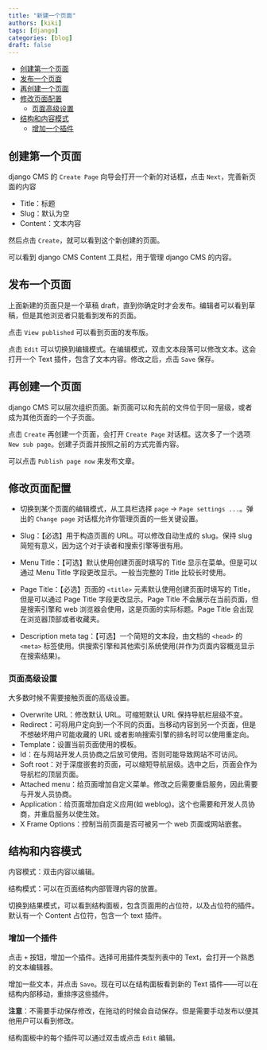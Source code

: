 ```yaml
---
title: "新建一个页面"
authors: [kiki]
tags: [django]
categories: [blog]
draft: false
---
```


- [创建第一个页面](#%e5%88%9b%e5%bb%ba%e7%ac%ac%e4%b8%80%e4%b8%aa%e9%a1%b5%e9%9d%a2)
- [发布一个页面](#%e5%8f%91%e5%b8%83%e4%b8%80%e4%b8%aa%e9%a1%b5%e9%9d%a2)
- [再创建一个页面](#%e5%86%8d%e5%88%9b%e5%bb%ba%e4%b8%80%e4%b8%aa%e9%a1%b5%e9%9d%a2)
- [修改页面配置](#%e4%bf%ae%e6%94%b9%e9%a1%b5%e9%9d%a2%e9%85%8d%e7%bd%ae)
  - [页面高级设置](#%e9%a1%b5%e9%9d%a2%e9%ab%98%e7%ba%a7%e8%ae%be%e7%bd%ae)
- [结构和内容模式](#%e7%bb%93%e6%9e%84%e5%92%8c%e5%86%85%e5%ae%b9%e6%a8%a1%e5%bc%8f)
  - [增加一个插件](#%e5%a2%9e%e5%8a%a0%e4%b8%80%e4%b8%aa%e6%8f%92%e4%bb%b6)

## 创建第一个页面

django CMS 的 `Create Page` 向导会打开一个新的对话框，点击 `Next`，完善新页面的内容

- Title：标题
- Slug：默认为空
- Content：文本内容

然后点击 `Create`，就可以看到这个新创建的页面。

可以看到 django CMS Content 工具栏，用于管理 django CMS 的内容。

## 发布一个页面

上面新建的页面只是一个草稿 draft，直到你确定时才会发布。编辑者可以看到草稿，但是其他浏览者只能看到发布的页面。

点击 `View published` 可以看到页面的发布版。

点击 `Edit` 可以切换到编辑模式。在编辑模式，双击文本段落可以修改文本。这会打开一个 Text 插件，包含了文本内容。修改之后，点击 `Save` 保存。

## 再创建一个页面

django CMS 可以层次组织页面。新页面可以和先前的文件位于同一层级，或者成为其他页面的一个子页面。

点击 `Create` 再创建一个页面，会打开 `Create Page` 对话框。这次多了一个选项 `New sub page`。创建子页面并按照之前的方式完善内容。

可以点击 `Publish page now` 来发布文章。

## 修改页面配置

- 切换到某个页面的编辑模式，从工具栏选择 `page` -> `Page settings ...`。弹出的 `Change page` 对话框允许你管理页面的一些关键设置。

- Slug：【必选】用于构造页面的 URL。可以修改自动生成的 slug。保持 slug 简短有意义，因为这个对于读者和搜索引擎等很有用。
- Menu Title：【可选】默认使用创建页面时填写的 Title 显示在菜单。但是可以通过 Menu Title 字段更改显示。一般当完整的 Title 比较长时使用。
- Page Title：【必选】页面的 `<title>` 元素默认使用创建页面时填写的 Title，但是可以通过 Page Title 字段更改显示。Page Title 不会展示在当前页面，但是搜索引擎和 web 浏览器会使用，这是页面的实际标题。Page Title 会出现在浏览器顶部或者收藏夹。
- Description meta tag：【可选】一个简短的文本段，由文档的 `<head>` 的 `<meta>` 标签使用。供搜索引擎和其他索引系统使用(并作为页面内容概览显示在搜索结果)。

### 页面高级设置

大多数时候不需要接触页面的高级设置。

- Overwrite URL：修改默认 URL。可缩短默认 URL 保持导航栏层级不变。
- Redirect：可将用户定向到一个不同的页面。当移动内容到另一个页面，但是不想破坏用户可能收藏的 URL 或者影响搜索引擎的排名时可以使用重定向。
- Template：设置当前页面使用的模板。
- Id：在与网站开发人员协商之后放可使用。否则可能导致网站不可访问。
- Soft root：对于深度嵌套的页面，可以缩短导航层级。选中之后，页面会作为导航栏的顶层页面。
- Attached menu：给页面增加自定义菜单。修改之后需要重启服务，因此需要与开发人员协商。
- Application：给页面增加自定义应用(如 weblog)。这个也需要和开发人员协商，并重启服务以使生效。
- X Frame Options：控制当前页面是否可被另一个 web 页面或网站嵌套。

## 结构和内容模式

内容模式：双击内容以编辑。

结构模式：可以在页面结构内部管理内容的放置。

切换到结果模式，可以看到结构面板，包含页面用的占位符，以及占位符的插件。默认有一个 Content 占位符，包含一个 text 插件。

### 增加一个插件

点击 `+` 按钮，增加一个插件。选择可用插件类型列表中的 Text，会打开一个熟悉的文本编辑器。

增加一些文本，并点击 `Save`。现在可以在结构面板看到新的 Text 插件——可以在结构内部移动，重排序这些插件。

**注意**：不需要手动保存修改，在拖动的时候会自动保存。但是需要手动发布以便其他用户可以看到修改。

结构面板中的每个插件可以通过双击或点击 `Edit` 编辑。
